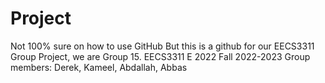 # Project

Not 100% sure on how to use GitHub
But this is a github for our EECS3311 Group Project, we are Group 15.
EECS3311 E 2022 Fall 2022-2023
Group members: Derek, Kameel, Abdallah, Abbas
